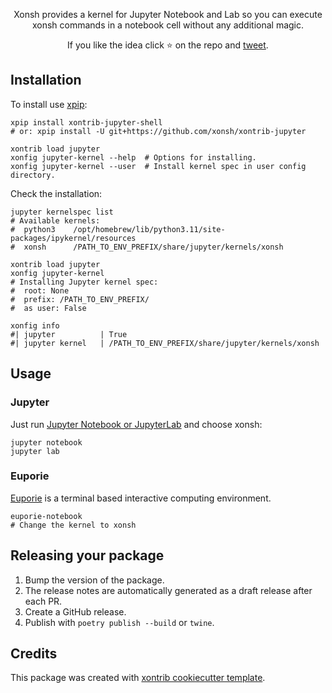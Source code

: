 <p align="center">
Xonsh provides a kernel for Jupyter Notebook and Lab so you can execute
xonsh commands in a notebook cell without any additional magic.
</p>

<p align="center">
If you like the idea click ⭐ on the repo and <a href="https://twitter.com/intent/tweet?text=Nice%20xontrib%20for%20the%20xonsh%20shell!&url=https://github.com/xonsh/xontrib-jupyter-shell" target="_blank">tweet</a>.
</p>


## Installation

To install use [xpip](https://xon.sh/aliases.html#xpip):

```xsh
xpip install xontrib-jupyter-shell
# or: xpip install -U git+https://github.com/xonsh/xontrib-jupyter

xontrib load jupyter
xonfig jupyter-kernel --help  # Options for installing.
xonfig jupyter-kernel --user  # Install kernel spec in user config directory.
```

Check the installation:
```xsh
jupyter kernelspec list
# Available kernels:
#  python3    /opt/homebrew/lib/python3.11/site-packages/ipykernel/resources
#  xonsh      /PATH_TO_ENV_PREFIX/share/jupyter/kernels/xonsh

xontrib load jupyter
xonfig jupyter-kernel
# Installing Jupyter kernel spec:
#  root: None
#  prefix: /PATH_TO_ENV_PREFIX/
#  as user: False

xonfig info
#| jupyter          | True
#| jupyter kernel   | /PATH_TO_ENV_PREFIX/share/jupyter/kernels/xonsh

```

## Usage

### Jupyter

Just run [Jupyter Notebook or JupyterLab](https://jupyter.org/) and choose xonsh:

```xsh
jupyter notebook
jupyter lab
```

### Euporie

[Euporie](https://github.com/joouha/euporie) is a terminal based interactive computing environment.

```xsh
euporie-notebook
# Change the kernel to xonsh
```

## Releasing your package 

1. Bump the version of the package.
2. The release notes are automatically generated as a draft release after each PR.
3. Create a GitHub release. 
4. Publish with `poetry publish --build` or `twine`.

## Credits

This package was created with [xontrib cookiecutter template](https://github.com/xonsh/xontrib-cookiecutter).
